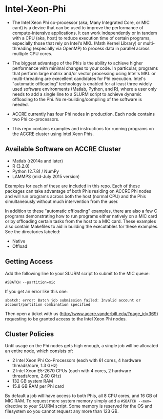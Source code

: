 # Intel-Xeon-Phi

* The Intel Xeon Phi co-processor (aka, Many Integrated Core, or MIC card) is a device that
can be used to improve the performance of compute-intensive applications. It can work independently or in tandem
with a CPU (aka, host) to reduce execution time of certain programs, especially those that rely on Intel's MKL 
(Math Kernel Library) or multi-threading (especially via OpenMP) to process data in parallel across multiple CPU cores.

* The biggest advantage of the Phis is the ability to achieve higher performance with minimal changes to your code. In particular,
programs that perform large matrix and/or vector processing using Intel's MKL or multi-threading are execellent candidates for 
Phi execution. Intel's "automatic offloading" technology is enabled for at least three widely used software environments (Matlab, 
Python, and R), where a user only needs to add a single line to a SLURM script to achieve dynamic offloading to the Phi. No
re-building/compiling of the software is needed.

* ACCRE currently has four Phi nodes in production. Each node contains two Phi co-processors. 

* This repo contains examples and instructions for running programs on the ACCRE cluster using Intel Xeon Phis.

## Available Software on ACCRE Cluster

* Matlab (r2014a and later)
* R (3.2.0)
* Python (2.7.8) / NumPy
* LAMMPS (mid-July 2015 version)

Examples for each of these are included in this repo. Each of these packages can take advantage of both Phis residing on ACCRE Phi
nodes and will run programs across both the host (normal CPU) and the Phis simultaneously without much intervention from the user. 

In addition to these "automatic offloading" examples, there are also a few C programs
demonstrating how to run programs either natively on a MIC card or by offloading
certain tasks from the host to a MIC card. These examples also contain Makefiles to
aid in building the executables for these examples. See the directories labeled:

* Native
* Offload

## Getting Access

Add the following line to your SLURM script to submit to the MIC queue:

```shell
#SBATCH --partition=mic
```

If you get an error like this one:

```shell
sbatch: error: Batch job submission failed: Invalid account or account/partition combination specified
```

Then open a ticket with us (http://www.accre.vanderbilt.edu/?page_id=369) requesting to be granted access to the Intel Xeon Phi nodes.

## Cluster Policies
Until usage on the Phi nodes gets high enough, a single job will be allocated an entire node,
which consists of:

- 2 Intel Xeon Phi Co-Processors (each with 61 cores, 4 hardware threads/core, 1.3 GHz)
- 2 Intel Xeon E5-2670 CPUs (each with 4 cores, 2 hardware threads/core, 2.60 GHz)
- 132 GB system RAM
- 15.8 GB RAM per Phi card

By default a job will have access to both Phis, 
all 8 CPU cores, and 16 GB of MIC RAM. To request more system memory simply add a 
```#SBATCH --mem=``` directive to your SLURM script. Some memory is reserved 
for the OS and filesystem so you cannot request any more than 123 GB.
